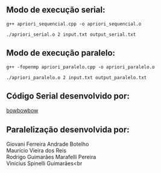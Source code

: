 ## Modo de execução serial: <br>
```
g++ apriori_sequencial.cpp -o apriori_sequencial.o
``` 
```
./apriori_serial.o 2 input.txt output_serial.txt
```

## Modo de execução paralelo: <br>
```
g++ -fopenmp apriori_paralelo.cpp -o apriori_paralelo.o
``` 
```
./apriori_paralelo.o 2 input.txt output_paralelo.txt
```

## Código Serial desenvolvido por:
[bowbowbow](https://github.com/bowbowbow/Apriori)
## Paralelização desenvolvida por:
Giovani Ferreira Andrade Botelho<br>
Maurício Vieira dos Reis<br>
Rodrigo Guimarães Marafelli Pereira<br>
Vinícius Spinelli Guimarães<br
